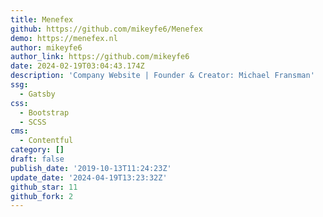 ```yaml
---
title: Menefex
github: https://github.com/mikeyfe6/Menefex
demo: https://menefex.nl
author: mikeyfe6
author_link: https://github.com/mikeyfe6
date: 2024-02-19T03:04:43.174Z
description: 'Company Website | Founder & Creator: Michael Fransman'
ssg:
  - Gatsby
css:
  - Bootstrap
  - SCSS
cms:
  - Contentful
category: []
draft: false
publish_date: '2019-10-13T11:24:23Z'
update_date: '2024-04-19T13:23:32Z'
github_star: 11
github_fork: 2
---
```

